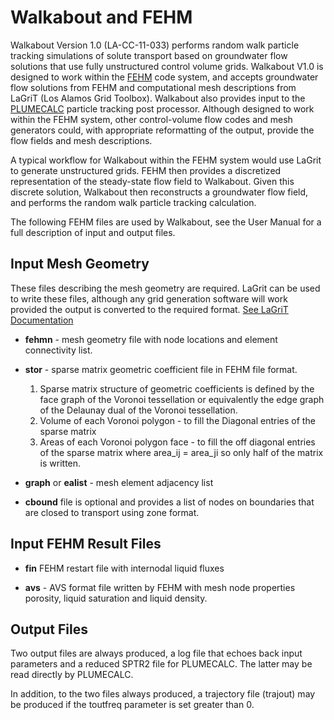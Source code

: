 
# Walkabout and FEHM

Walkabout Version 1.0 (LA-CC-11-033) performs random walk particle tracking simulations of solute transport based on groundwater flow solutions that use fully unstructured control volume grids. Walkabout V1.0 is designed to work within the [FEHM](https://fehm.lanl.gov) code system, and accepts groundwater flow solutions from FEHM and computational mesh descriptions from LaGriT (Los Alamos Grid Toolbox). Walkabout also provides input to the [PLUMECALC](https://plumecalc.lanl.gov) particle tracking post processor. Although designed to work within the FEHM system, other control-volume flow codes and mesh generators could, with appropriate reformatting of the output, provide the flow fields and mesh descriptions.

A typical workflow for Walkabout within the FEHM system would use LaGrit to generate unstructured grids. FEHM then provides a discretized representation of the steady-state flow field to Walkabout. Given this discrete solution, Walkabout then reconstructs a groundwater flow field, and performs the random walk particle tracking calculation. 

The following FEHM files are used by Walkabout, see the User Manual for a full description of input and output files. 


## Input Mesh Geometry

These files describing the mesh geometry are required. LaGrit can be used to write these files, although any grid generation software will work provided the output is converted to the required format. [See LaGriT Documentation](http://lanl.github.io/LaGriT)


* **fehmn** - mesh geometry file with node locations and element connectivity list.

* **stor** - sparse matrix geometric coefficient file in FEHM file format.
  1) Sparse matrix structure of geometric coefficients is defined by the face graph of the Voronoi tessellation or equivalently the edge graph of the Delaunay dual of the Voronoi tessellation.
  2) Volume of each Voronoi polygon - to fill the Diagonal entries of the sparse matrix
  3) Areas of each Voronoi polygon face - to fill the off diagonal entries of the sparse matrix where area_ij = area_ji so only half of the matrix is written.
  
*  **graph** or **ealist** - mesh element adjacency list

* **cbound** file is optional and provides a list of nodes on boundaries that are closed to transport using zone format.


## Input FEHM Result Files
  
* **fin** FEHM restart file with internodal liquid fluxes

* **avs** - AVS format file written by FEHM with mesh node properties porosity, liquid saturation and liquid density.


## Output Files

Two output files are always produced, a log file that echoes back input parameters and a reduced SPTR2 file for PLUMECALC. The latter may be read directly by PLUMECALC.
 
In addition, to the two files always produced, a trajectory file (trajout) may be produced if the toutfreq parameter is set greater than 0.

 
  
  
